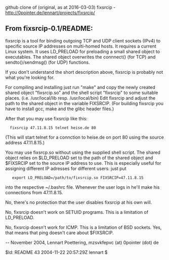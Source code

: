 github clone of (original, as at 2016-03-03) fixsrcip - http://0pointer.de/lennart/projects/fixsrcip/

From fixsrcip-0.1/README:
-------------------------

fixsrcip is a tool for binding outgoing TCP and UDP client sockets
(IPv4) to specific source IP addresses on multi-homed hosts. It
requires a current Linux system. It uses LD_PRELOAD for preloading a
small shared object to executables. The shared object overwrites the
connnect() (for TCP) and sendto()/sendmsg() (for UDP) functions.

If you don't understand the short description above, fixsrcip is
probably not what you're looking for.

For compiling and installing just run "make" and copy the newly
created shared object "fixsrcip.so" and the shell script "fixsrcip" to
some suitable places. (i.e. /usr/local/lib resp. /usr/local/bin) Edit
fixsrcip and adjust the path to the shared object in the variable
FIXSRCIP. (For building fixsrcip you have to install gcc, make and the
glibc header files.)

After that you may use fixsrcip like this:

      fixsrcip 47.11.8.15 telnet heise.de 80

(This will start telnet for a connction to heise.de on port 80 using
the source address 47.11.8.15.)

You may use fixsrcp.so without using the supplied shell script. The
shared object relies on $LD_PRELOAD set to the path of the shared
object and $FIXSRCIP set to the source IP address to use. This is
especially useful for assigning different IP adresses for different
users: just put 

       export LD_PRELOAD=/path/to/fixsrcip.so FIXSRCIP=47.11.8.15 

into the respective ~/.bashrc file. Whenever the user logs in he'll
make his connections from 47.11.8.15.

No, there's no protection that the user disables fixsrcip at his own
will.

No, fixsrcip doesn't work on SETUID programs. This is a limitation of
LD_PRELOAD.

No, fixsrcip doesn't work for ICMP. This is a limitation of BSD
sockets. Yes, that means that ping doesn't care about $FIXSRCIP.

-- 
November 2004, Lennart Poettering, mzsvkfepvc (at) 0pointer (dot) de

$Id: README 43 2004-11-22 20:57:29Z lennart $
